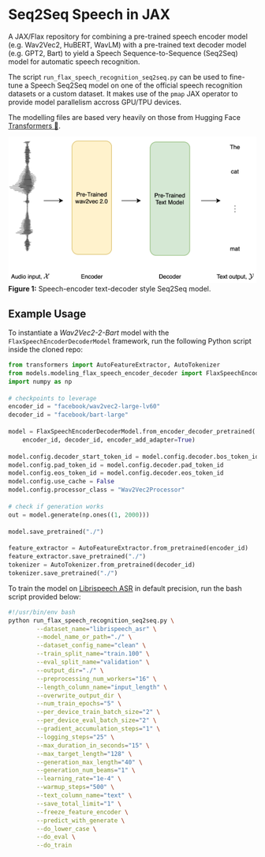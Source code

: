 # Seq2Seq Speech in JAX
A JAX/Flax repository for combining a pre-trained speech encoder model (e.g. Wav2Vec2, HuBERT, WavLM) with a pre-trained text decoder model (e.g. GPT2, Bart) to yield a Speech Sequence-to-Sequence (Seq2Seq) model for automatic speech recognition. 

The script `run_flax_speech_recognition_seq2seq.py` can be used to fine-tune a Speech Seq2Seq model on one of the official speech recognition datasets or a custom dataset. It makes use of the `pmap` JAX operator to provide model parallelism accross GPU/TPU devices.

The modelling files are based very heavily on those from Hugging Face [Transformers 🤗](https://github.com/huggingface/transformers).

![Seq2SeqModel](seq2seq.png)
**Figure 1:** Speech-encoder text-decoder style Seq2Seq model.

## Example Usage
To instantiate a _Wav2Vec2-2-Bart_ model with the `FlaxSpeechEncoderDecoderModel` framework, run the following Python script inside the cloned repo:
```python
from transformers import AutoFeatureExtractor, AutoTokenizer
from models.modeling_flax_speech_encoder_decoder import FlaxSpeechEncoderDecoderModel
import numpy as np

# checkpoints to leverage
encoder_id = "facebook/wav2vec2-large-lv60"
decoder_id = "facebook/bart-large"

model = FlaxSpeechEncoderDecoderModel.from_encoder_decoder_pretrained(
    encoder_id, decoder_id, encoder_add_adapter=True)

model.config.decoder_start_token_id = model.config.decoder.bos_token_id
model.config.pad_token_id = model.config.decoder.pad_token_id
model.config.eos_token_id = model.config.decoder.eos_token_id
model.config.use_cache = False
model.config.processor_class = "Wav2Vec2Processor"

# check if generation works
out = model.generate(np.ones((1, 2000)))

model.save_pretrained("./")

feature_extractor = AutoFeatureExtractor.from_pretrained(encoder_id)
feature_extractor.save_pretrained("./")
tokenizer = AutoTokenizer.from_pretrained(decoder_id)
tokenizer.save_pretrained("./")
```

To train the model on [Librispeech ASR](https://huggingface.co/datasets/librispeech_asr) in default precision, run the bash script provided below:
```bash
#!/usr/bin/env bash
python run_flax_speech_recognition_seq2seq.py \
        --dataset_name="librispeech_asr" \
        --model_name_or_path="./" \
        --dataset_config_name="clean" \
        --train_split_name="train.100" \
        --eval_split_name="validation" \
        --output_dir="./" \
        --preprocessing_num_workers="16" \
        --length_column_name="input_length" \
        --overwrite_output_dir \
        --num_train_epochs="5" \
        --per_device_train_batch_size="2" \
        --per_device_eval_batch_size="2" \
        --gradient_accumulation_steps="1" \
        --logging_steps="25" \
        --max_duration_in_seconds="15" \
        --max_target_length="128" \
        --generation_max_length="40" \
        --generation_num_beams="1" \
        --learning_rate="1e-4" \
        --warmup_steps="500" \
        --text_column_name="text" \
        --save_total_limit="1" \
        --freeze_feature_encoder \
        --predict_with_generate \
        --do_lower_case \
        --do_eval \
        --do_train
```
